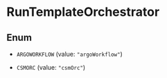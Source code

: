 

# RunTemplateOrchestrator

## Enum


* `ARGOWORKFLOW` (value: `"argoWorkflow"`)

* `CSMORC` (value: `"csmOrc"`)




